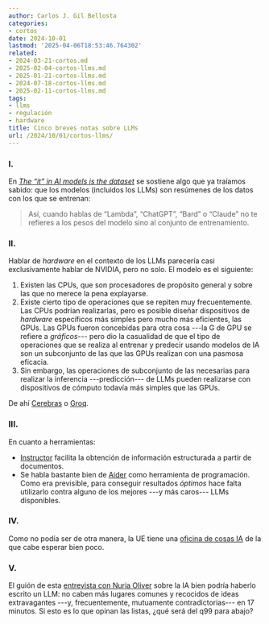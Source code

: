 ```yaml
---
author: Carlos J. Gil Bellosta
categories:
- cortos
date: 2024-10-01
lastmod: '2025-04-06T18:53:46.764302'
related:
- 2024-03-21-cortos.md
- 2025-02-04-cortos-llms.md
- 2025-01-21-cortos-llms.md
- 2024-07-18-cortos-llms.md
- 2025-02-11-cortos-llms.md
tags:
- llms
- regulación
- hardware
title: Cinco breves notas sobre LLMs
url: /2024/10/01/cortos-llms/
---
```


### I.

En _[The “it” in AI models is the dataset](https://nonint.com/2023/06/10/the-it-in-ai-models-is-the-dataset/)_ se sostiene algo que ya traíamos sabido: que los modelos (incluidos los LLMs) son resúmenes de los datos con los que se entrenan:

> Así, cuando hablas de “Lambda”, “ChatGPT”, “Bard” o “Claude” no te refieres a los pesos del modelo sino al conjunto de entrenamiento.

### II.

Hablar de _hardware_ en el contexto de los LLMs parecería casi exclusivamente hablar de NVIDIA, pero no solo. El modelo es el siguiente:

1. Existen las CPUs, que son procesadores de propósito general y sobre las que no merece la pena explayarse.
2. Existe cierto tipo de operaciones que se repiten muy frecuentemente. Las CPUs podrían realizarlas, pero es posible diseñar dispositivos de _hardware_ específicos más simples pero mucho más eficientes, las GPUs. Las GPUs fueron concebidas para otra cosa ---la G de GPU se refiere a _gráficos_--- pero dio la casualidad de que el tipo de operaciones que se realiza al entrenar y predecir usando modelos de IA son un subconjunto de las que las GPUs realizan con una pasmosa eficacia.
3. Sin embargo, las operaciones de subconjunto de las necesarias para realizar la inferencia ---predicción--- de LLMs pueden realizarse con dispositivos de cómputo todavía más simples que las GPUs.

De ahí [Cerebras](https://cerebras.ai/blog/introducing-cerebras-inference-ai-at-instant-speed) o [Groq](https://groq.com/).


### III.

En cuanto a herramientas:

- [Instructor](https://github.com/jxnl/instructor) facilita la obtención de información estructurada a partir de documentos.
- Se habla bastante bien de [Aider](https://aider.chat/) como herramienta de programación. Como era previsible, para conseguir resultados _óptimos_ hace falta utilizarlo contra alguno de los mejores ---y más caros--- LLMs disponibles.


### IV.

Como no podía ser de otra manera, la UE tiene una [oficina de cosas IA](https://digital-strategy.ec.europa.eu/en/policies/ai-office) de la que cabe esperar bien poco.


### V.

El guión de esta
[entrevista con Nuria Oliver](https://elpais.com/proyecto-tendencias/2024-07-17/video-nuria-oliver-ingeniera-debemos-combatir-la-cultura-tremendamente-misogina-y-sexista-del-sector-tecnologico.html)
sobre la IA bien podría haberlo escrito un LLM: no caben más lugares comunes y recocidos de ideas extravagantes ---y, frecuentemente, mutuamente contradictorias--- en 17 minutos. Si esto es lo que opinan las listas, ¿qué será del q99 para abajo?